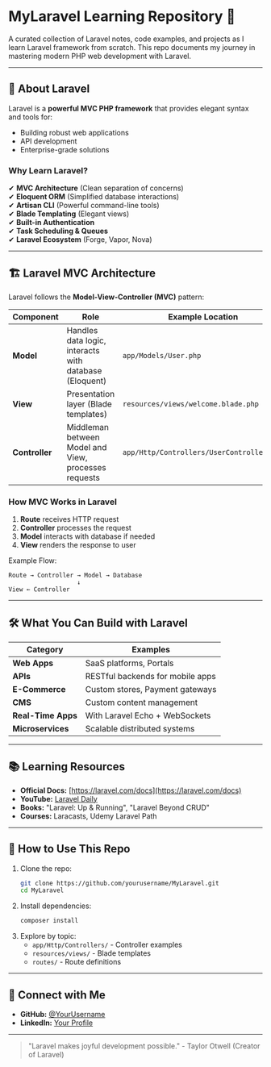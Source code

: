 # MyLaravel Learning Repository 🚀

A curated collection of Laravel notes, code examples, and projects as I learn Laravel framework from scratch. This repo documents my journey in mastering modern PHP web development with Laravel.

---

## 📌 **About Laravel**
Laravel is a **powerful MVC PHP framework** that provides elegant syntax and tools for:
- Building robust web applications
- API development
- Enterprise-grade solutions

### **Why Learn Laravel?**
✔ **MVC Architecture** (Clean separation of concerns)  
✔ **Eloquent ORM** (Simplified database interactions)  
✔ **Artisan CLI** (Powerful command-line tools)  
✔ **Blade Templating** (Elegant views)  
✔ **Built-in Authentication**  
✔ **Task Scheduling & Queues**  
✔ **Laravel Ecosystem** (Forge, Vapor, Nova)  

---

## 🏗 **Laravel MVC Architecture**
Laravel follows the **Model-View-Controller (MVC)** pattern:

| Component  | Role                                                                 | Example Location           |
|------------|----------------------------------------------------------------------|----------------------------|
| **Model**  | Handles data logic, interacts with database (Eloquent)               | `app/Models/User.php`      |
| **View**   | Presentation layer (Blade templates)                                 | `resources/views/welcome.blade.php` |
| **Controller** | Middleman between Model and View, processes requests            | `app/Http/Controllers/UserController.php` |

### **How MVC Works in Laravel**
1. **Route** receives HTTP request  
2. **Controller** processes the request  
3. **Model** interacts with database if needed  
4. **View** renders the response to user  

Example Flow:
```
Route → Controller → Model → Database
                   ↓
View ← Controller
```

---

## 🛠 **What You Can Build with Laravel**
| Category          | Examples                          |
|-------------------|-----------------------------------|
| **Web Apps**      | SaaS platforms, Portals           |
| **APIs**          | RESTful backends for mobile apps  |
| **E-Commerce**    | Custom stores, Payment gateways   |
| **CMS**           | Custom content management         |
| **Real-Time Apps**| With Laravel Echo + WebSockets    |
| **Microservices** | Scalable distributed systems      |

---

## 📚 **Learning Resources**
- **Official Docs:** [https://laravel.com/docs](https://laravel.com/docs)  
- **YouTube:** [Laravel Daily](https://www.youtube.com/c/LaravelDaily)  
- **Books:** "Laravel: Up & Running", "Laravel Beyond CRUD"  
- **Courses:** Laracasts, Udemy Laravel Path  

---

## 🚀 **How to Use This Repo**
1. Clone the repo:
   ```bash
   git clone https://github.com/yourusername/MyLaravel.git
   cd MyLaravel
   ```
2. Install dependencies:
   ```bash
   composer install
   ```
3. Explore by topic:
   - `app/Http/Controllers/` - Controller examples
   - `resources/views/` - Blade templates
   - `routes/` - Route definitions

---

## 🔗 **Connect with Me**
- **GitHub:** [@YourUsername](https://github.com/yourusername)  
- **LinkedIn:** [Your Profile](https://linkedin.com/in/yourprofile)  

---

> "Laravel makes joyful development possible." - Taylor Otwell (Creator of Laravel)
